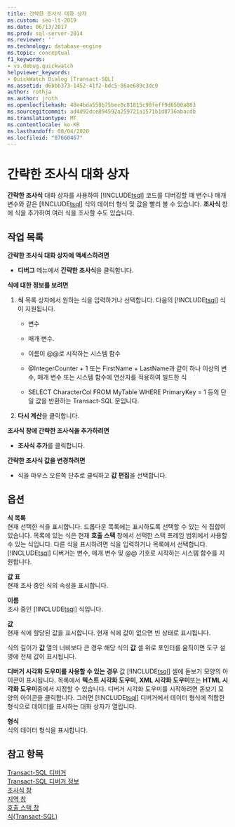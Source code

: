 ```yaml
---
title: 간략한 조사식 대화 상자
ms.custom: seo-lt-2019
ms.date: 06/13/2017
ms.prod: sql-server-2014
ms.reviewer: ''
ms.technology: database-engine
ms.topic: conceptual
f1_keywords:
- vs.debug.quickwatch
helpviewer_keywords:
- QuickWatch Dialog [Transact-SQL]
ms.assetid: d6bbb373-1452-41f2-bdc5-86ae689c3dc0
author: rothja
ms.author: jroth
ms.openlocfilehash: 48e4bda558b75bec0c81815c90feff9d6500a803
ms.sourcegitcommit: ad4d92dce894592a259721a1571b1d8736abacdb
ms.translationtype: MT
ms.contentlocale: ko-KR
ms.lasthandoff: 08/04/2020
ms.locfileid: "87660467"
---
```

# <a name="quickwatch-dialog-box"></a>간략한 조사식 대화 상자
  **간략한 조사식** 대화 상자를 사용하여 [!INCLUDE[tsql](../../includes/tsql-md.md)] 코드를 디버깅할 때 변수나 매개 변수와 같은 [!INCLUDE[tsql](../../includes/tsql-md.md)] 식의 데이터 형식 및 값을 빨리 볼 수 있습니다. **조사식** 창에 식을 추가하여 여러 식을 조사할 수도 있습니다.  
  
## <a name="task-list"></a>작업 목록  
 **간략한 조사식 대화 상자에 액세스하려면**  
  
-   **디버그** 메뉴에서 **간략한 조사식**을 클릭합니다.  
  
 **식에 대한 정보를 보려면**  
  
1.  **식** 목록 상자에서 원하는 식을 입력하거나 선택합니다. 다음의 [!INCLUDE[tsql](../../includes/tsql-md.md)] 식이 지원됩니다.  
  
    -   변수  
  
    -   매개 변수.  
  
    -   이름이 @@로 시작하는 시스템 함수  
  
    -   @IntegerCounter + 1 또는 FirstName + LastName과 같이 하나 이상의 변수, 매개 변수 또는 시스템 함수에 연산자를 적용하여 빌드한 식  
  
    -   SELECT CharacterCol FROM MyTable WHERE PrimaryKey = 1 등의 단일 값을 반환하는 Transact-SQL 문입니다.  
  
2.  **다시 계산**을 클릭합니다.  
  
 **조사식 창에 간략한 조사식을 추가하려면**  
  
-   **조사식 추가**를 클릭합니다.  
  
 **간략한 조사식 값을 변경하려면**  
  
-   식을 마우스 오른쪽 단추로 클릭하고 **값 편집**을 선택합니다.  
  
## <a name="options"></a>옵션  
 **식 목록**  
 현재 선택한 식을 표시합니다. 드롭다운 목록에는 표시하도록 선택할 수 있는 식 집합이 있습니다. 목록에 있는 식은 현재 **호출 스택** 창에서 선택한 스택 프레임 범위에서 사용할 수 있는 식입니다. 다른 식을 표시하려면 식을 입력하거나 목록에서 선택합니다. [!INCLUDE[tsql](../../includes/tsql-md.md)] 디버거는 변수, 매개 변수 및 @@ 기호로 시작하는 시스템 함수를 지원합니다.  
  
 **값 표**  
 현재 조사 중인 식의 속성을 표시합니다.  
  
 **이름**  
 조사 중인 [!INCLUDE[tsql](../../includes/tsql-md.md)] 식입니다.  
  
 **값**  
 현재 식에 할당된 값을 표시합니다. 현재 식에 값이 없으면 빈 상태로 표시됩니다.  
  
 식의 길이가 **값** 열의 너비보다 큰 경우 해당 식의 **값** 셀 위로 포인터를 움직이면 도구 설명에 전체 값이 표시됩니다.  
  
 **디버거 시각화 도우미를 사용할 수 있는 경우** 값 [!INCLUDE[tsql](../../includes/tsql-md.md)] 셀에 돋보기 모양의 아이콘이 표시됩니다. 목록에서 **텍스트 시각화 도우미**, **XML 시각화 도우미**또는 **HTML 시각화 도우미**중에서 지정할 수 있습니다. 디버거 시각화 도우미를 시작하려면 돋보기 모양의 아이콘을 클릭합니다. 그러면 [!INCLUDE[tsql](../../includes/tsql-md.md)] 디버거에서 데이터 형식에 적합한 형식으로 데이터를 표시하는 대화 상자가 열립니다.  
  
 **형식**  
 식의 데이터 형식을 표시합니다.  
  
## <a name="see-also"></a>참고 항목  
 [Transact-SQL 디버거](transact-sql-debugger.md)   
 [Transact-SQL 디버거 정보](transact-sql-debugger-information.md)   
 [조사식 창](transact-sql-debugger-watch-window.md)   
 [지역 창](transact-sql-debugger-locals-window.md)   
 [호출 스택 창](transact-sql-debugger-call-stack-window.md)   
 [식&#40;Transact-SQL&#41;](/sql/t-sql/language-elements/expressions-transact-sql)  
  
  
